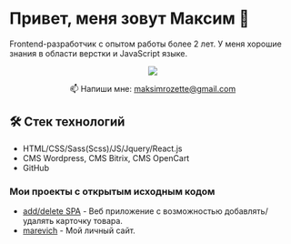 # Привет, меня зовут Максим 👋
Frontend-разработчик с опытом работы более 2 лет. У меня хорошие знания в области верстки и JavaScript языке.


<p align='center'>
   <a href="https://t.me/marevichh">
       <img src="https://img.shields.io/badge/Telegram-2CA5E0?style=for-the-badge&logo=telegram&logoColor=white"/>
   </a>
<p align='center'>
   📫 Напиши мне: <a href='mailto:maksimrozette@gmail.com'>maksimrozette@gmail.com</a>
</p>


## 🛠 Стек технологий
*   HTML/CSS/Sass(Scss)/JS/Jquery/React.js
*   CMS Wordpress, CMS Bitrix, CMS OpenCart
*   GitHub

### Мои проекты с открытым исходным кодом

*   [add/delete SPA](https://maksimtenor.github.io/test_add-product/) - Веб приложение с возможностью добавлять/удалять карточку товара.
*   [marevich](https://maksimtenor.github.io/marevich/) - Мой личный сайт.
